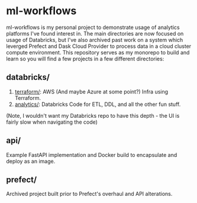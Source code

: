 # ml-workflows 

ml-workflows is my personal project to demonstrate usage of analytics platforms I've found interest in. The main directories are now focused on usage of Databricks, but I've also archived past work on a system which leverged Prefect and Dask Cloud Provider to process data in a cloud cluster compute environment. This repository serves as my monorepo to build and learn so you will find a few projects in a few different directories:

## databricks/
1. [terraform/](databricks/terraform/): AWS (And maybe Azure at some point?) Infra using Terraform.
2. [analytics/](databricks/analytics/): Databricks Code for ETL, DDL, and all the other fun stuff.

(Note, I wouldn't want my Databricks repo to have this depth - the UI is fairly slow when navigating the code)

## api/
Example FastAPI implementation and Docker build to encapsulate and deploy as an image.

## prefect/
Archived project built prior to Prefect's overhaul and API alterations.



